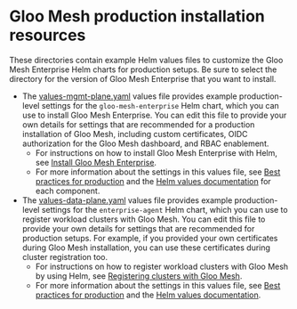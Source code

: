 # Gloo Mesh production installation resources

These directories contain example Helm values files to customize the Gloo Mesh Enterprise Helm charts for production setups. Be sure to select the directory for the version of Gloo Mesh Enterprise that you want to install.

- The [values-mgmt-plane.yaml](./values-mgmt-plane.yaml) values file provides example production-level settings for the `gloo-mesh-enterprise` Helm chart, which you can use to install Gloo Mesh Enterprise. You can edit this file to provide your own details for settings that are recommended for a production installation of Gloo Mesh, including custom certificates, OIDC authorization for the Gloo Mesh dashboard, and RBAC enablement.
  - For instructions on how to install Gloo Mesh Enterprise with Helm, see [Install Gloo Mesh Enterprise](https://docs.solo.io/gloo-mesh-enterprise/latest/setup/installation/enterprise_installation/).
  - For more information about the settings in this values file, see [Best practices for production](https://docs.solo.io/gloo-mesh-enterprise/latest/setup/installation/recommended_setup/) and the [Helm values documentation](https://docs.solo.io/gloo-mesh-enterprise/main/reference/helm/gloo_mesh_enterprise/latest/) for each component.
- The [values-data-plane.yaml](./values-data-plane.yaml) values file provides example production-level settings for the `enterprise-agent` Helm chart, which you can use to register workload clusters with Gloo Mesh. You can edit this file to provide your own details for settings that are recommended for production setups. For example, if you provided your own certificates during Gloo Mesh installation, you can use these certificates during cluster registration too.
  - For instructions on how to register workload clusters with Gloo Mesh by using Helm, see [Registering clusters with Gloo Mesh](https://docs.solo.io/gloo-mesh-enterprise/latest/setup/enterprise_cluster_registration/).
  - For more information about the settings in this values file, see [Best practices for production](https://docs.solo.io/gloo-mesh-enterprise/latest/setup/installation/recommended_setup/#data-plane-settings) and the [Helm values documentation](https://docs.solo.io/gloo-mesh-enterprise/main/reference/helm/gloo_mesh_enterprise/latest/enterprise_agent/).